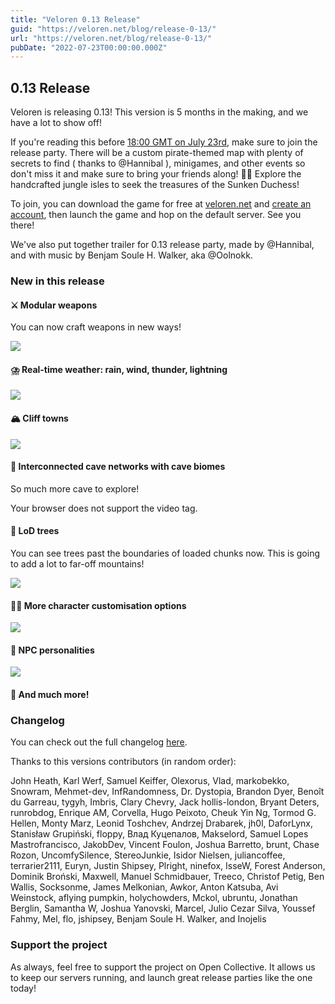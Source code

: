 ```yaml
---
title: "Veloren 0.13 Release"
guid: "https://veloren.net/blog/release-0-13/"
url: "https://veloren.net/blog/release-0-13/"
pubDate: "2022-07-23T00:00:00.000Z"
---
```


0.13 Release
------------

Veloren is releasing 0.13! This version is 5 months in the making, and we have a lot to show off!

If you're reading this before [18:00 GMT on July 23rd](https://everytimezone.com/s/020e183f), make sure to join the release party. There will be a custom pirate-themed map with plenty of secrets to find ( thanks to @Hannibal ), minigames, and other events so don't miss it and make sure to bring your friends along! 🏴‍☠️ Explore the handcrafted jungle isles to seek the treasures of the Sunken Duchess!

To join, you can download the game for free at [veloren.net](https://veloren.net/download) and [create an account](https://veloren.net/account), then launch the game and hop on the default server. See you there!

We've also put together trailer for 0.13 release party, made by @Hannibal, and with music by Benjam Soule H. Walker, aka @Oolnokk.

### New in this release

#### ⚔️ Modular weapons

You can now craft weapons in new ways!

![](https://s3.eu-central-2.wasabisys.com/veloren-blog/cdn/634860358623821835/997831957062881280/screenshot_1657972255467.png)

#### ⛈️ Real-time weather: rain, wind, thunder, lightning

![](https://s3.eu-central-2.wasabisys.com/veloren-blog/cdn/634860358623821835/998929435405328434/screenshot_1658231904841.png)

#### 🏔️ Cliff towns

![](https://s3.eu-central-2.wasabisys.com/veloren-blog/cdn/450064928720814081/995108691718176858/screenshot_1657322762101.png)

#### 🔦 Interconnected cave networks with cave biomes

So much more cave to explore!

 Your browser does not support the video tag.

#### 🌲 LoD trees

You can see trees past the boundaries of loaded chunks now. This is going to add a lot to far-off mountains!

![](https://s3.eu-central-2.wasabisys.com/veloren-blog/cdn/634860358623821835/999103903603892294/screenshot_1658025212968.png)

#### 💇‍♂️ More character customisation options

![](https://s3.eu-central-2.wasabisys.com/veloren-blog/cdn/634860358623821835/998368480782983218/Rest.png)

#### 🤸 NPC personalities

![](https://s3.eu-central-2.wasabisys.com/veloren-blog/cdn/634860358623821835/997928610784628906/screenshot_1657995067178.png)

#### 🙌 And much more!

### Changelog

You can check out the full changelog [here](https://gitlab.com/veloren/veloren/-/blob/master/CHANGELOG.md#unreleased).

Thanks to this versions contributors (in random order):

John Heath, Karl Werf, Samuel Keiffer, Olexorus, Vlad, markobekko, Snowram, Mehmet-dev, InfRandomness, Dr. Dystopia, Brandon Dyer, Benoît du Garreau, tygyh, Imbris, Clary Chevry, Jack hollis-london, Bryant Deters, runrobdog, Enrique AM, Corvella, Hugo Peixoto, Cheuk Yin Ng, Tormod G. Hellen, Monty Marz, Leonid Toshchev, Andrzej Drabarek, jh0l, DaforLynx, Stanisław Grupiński, floppy, Влад Куцепалов, Makselord, Samuel Lopes Mastrofrancisco, JakobDev, Vincent Foulon, Joshua Barretto, brunt, Chase Rozon, UncomfySilence, StereoJunkie, Isidor Nielsen, juliancoffee, terrarier2111, Euryn, Justin Shipsey, Plright, ninefox, IsseW, Forest Anderson, Dominik Broński, Maxwell, Manuel Schmidbauer, Treeco, Christof Petig, Ben Wallis, Socksonme, James Melkonian, Awkor, Anton Katsuba, Avi Weinstock, aflying pumpkin, holychowders, Mckol, ubruntu, Jonathan Berglin, Samantha W, Joshua Yanovski, Marcel, Julio Cezar Silva, Youssef Fahmy, Mel, flo, jshipsey, Benjam Soule H. Walker, and Inojelis

### Support the project

As always, feel free to support the project on Open Collective. It allows us to keep our servers running, and launch great release parties like the one today!
